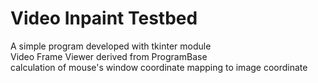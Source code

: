 # Video Inpaint Testbed
A simple program developed with tkinter module\
Video Frame Viewer derived from ProgramBase\
calculation of mouse's window coordinate mapping to image coordinate
